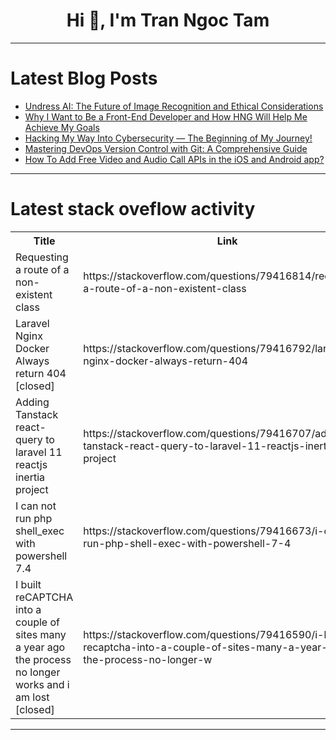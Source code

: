<h1 align="center">Hi 👋, I'm Tran Ngoc Tam</h1>

---

# Latest Blog Posts 
<!-- BLOG-POST-LIST:START -->
- [Undress AI: The Future of Image Recognition and Ethical Considerations](https://dev.to/thenexttech/undress-ai-the-future-of-image-recognition-and-ethical-considerations-aki)
- [Why I Want to Be a Front-End Developer and How HNG Will Help Me Achieve My Goals](https://dev.to/rajissctrl/why-i-want-to-be-a-front-end-developer-and-how-hng-will-help-me-achieve-my-goals-3j20)
- [Hacking My Way Into Cybersecurity — The Beginning of My Journey!](https://dev.to/shajitha/hacking-my-way-into-cybersecurity-the-beginning-of-my-journey-1i1e)
- [Mastering DevOps Version Control with Git: A Comprehensive Guide](https://dev.to/itz_amaze/mastering-devops-version-control-with-git-a-comprehensive-guide-46ba)
- [How To Add Free Video and Audio Call APIs in the iOS and Android app?](https://dev.to/primocys1/how-to-add-free-video-and-audio-call-apis-in-the-ios-and-android-app-2clc)
<!-- BLOG-POST-LIST:END -->

---

# Latest stack oveflow activity
<table>
  <tr><th>Title</th><th>Link</th></tr>
  <!-- STACKOVERFLOW:START --><tr><td>Requesting a route of a non-existent class</td><td>https://stackoverflow.com/questions/79416814/requesting-a-route-of-a-non-existent-class</td></tr><tr><td>Laravel Nginx Docker Always return 404 [closed]</td><td>https://stackoverflow.com/questions/79416792/laravel-nginx-docker-always-return-404</td></tr><tr><td>Adding Tanstack react-query to laravel 11 reactjs inertia project</td><td>https://stackoverflow.com/questions/79416707/adding-tanstack-react-query-to-laravel-11-reactjs-inertia-project</td></tr><tr><td>I can not run php shell_exec with powershell 7.4</td><td>https://stackoverflow.com/questions/79416673/i-can-not-run-php-shell-exec-with-powershell-7-4</td></tr><tr><td>I built reCAPTCHA into a couple of sites many a year ago the process no longer works and i am lost [closed]</td><td>https://stackoverflow.com/questions/79416590/i-built-recaptcha-into-a-couple-of-sites-many-a-year-ago-the-process-no-longer-w</td></tr><!-- STACKOVERFLOW:END -->
</table>

---


